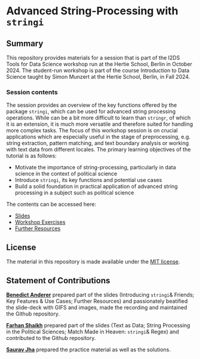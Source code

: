 # Advanced String-Processing with `stringi`
## Summary

This repository provides materials for a session that is part of the I2DS Tools for Data Science workshop run at the Hertie School, Berlin in October 2024. The student-run workshop is part of the course Introduction to Data Science taught by Simon Munzert at the Hertie School, Berlin, in Fall 2024.

### Session contents
The session provides an overview of the key functions offered by the package `stringi`, which can be used for advanced string processing operations. While can be a bit more difficult to learn than  `stringr`, of which it is an extension, it is much more versatile and therefore suited for handling more complex tasks. The focus of this workshop session is on crucial applications which are especially useful in the stage of preprocessing, e.g. string extraction, pattern matching, and text boundary analysis or working with text data from different locales. The primary learning objectives of the tutorial is as follows:

- Motivate the importance of string-processing, particularly in data science in the context of political science
- Introduce `stringi`, its key functions and potential use cases
- Build a solid foundation in practical application of advanced string processing in a subject such as political science  

The contents can be accessed here: 
- [Slides](https://github.com/intro-to-data-science-24-workshop/04-stringi-Anderer-Jha-Shaikh/blob/main/presentation_script.html)
- [Workshop Exercises](https://github.com/intro-to-data-science-24-workshop/04-stringi-Anderer-Jha-Shaikh/blob/main/exercise_questions.Rmd)
- [Further Resources](https://github.com/intro-to-data-science-24-workshop/04-stringi-Anderer-Jha-Shaikh/tree/main/Supplementary%20Material)

## License 
The material in this repository is made available under the [MIT license](http://opensource.org/licenses/mit-license.php). 

## Statement of Contributions
[**Benedict Anderer**](https://github.com/benrodion) prepared part of the slides (Introducing `stringi`& Friends; Key Features & Use Cases; Further Resources) and passionately beatified the slide-deck with GIFS and images, made the recording and maintained the Github repository. 

[**Farhan Shaikh**](https://github.com/farhanshaikh199704) prepared part of the slides (Text as Data; String Processing in the Political Sciences; Match Made in Heaven: `stringi`& Regex) and contributed to the Github repository. 

[**Saurav Jha**](https://github.com/Saurav1729-create) prepared the practice material as well as the solutions. 




